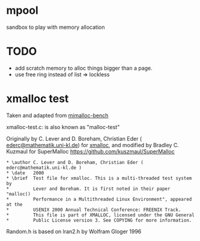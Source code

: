 # mpool

sandbox to play with memory allocation

# TODO
* add scratch memory to alloc things bigger than a page.
* use free ring instead of list => lockless

# xmalloc test

Taken and adapted from [mimalloc-bench](https://github.com/daanx/mimalloc-bench/tree/master/bench/xmalloc-test)

xmalloc-test.c: is also known as "malloc-test"

Originally by C. Lever and D. Boreham, Christian Eder ( ederc@mathematik.uni-kl.de) for [xmalloc](https://github.com/ederc/xmalloc),
and modified by Bradley C. Kuzmaul for SuperMalloc <https://github.com/kuszmaul/SuperMalloc>

```
* \author C. Lever and D. Boreham, Christian Eder ( ederc@mathematik.uni-kl.de )
* \date   2000
* \brief  Test file for xmalloc. This is a multi-threaded test system by
*         Lever and Boreham. It is first noted in their paper "malloc()
*         Performance in a Multithreaded Linux Environment", appeared at the
*         USENIX 2000 Annual Technical Conference: FREENIX Track.
*         This file is part of XMALLOC, licensed under the GNU General
*         Public License version 3. See COPYING for more information.
```

Random.h is based on lran2.h by Wolfram Gloger 1996
